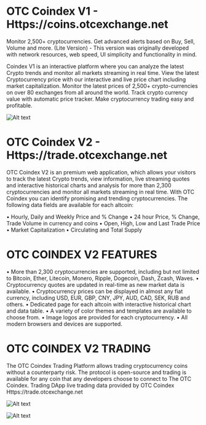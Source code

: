 # OTC Coindex V1 - Https://coins.otcexchange.net

Monitor 2,500+ cryptocurrencies. Get advanced alerts based on Buy, Sell, Volume and more. (Lite Version) - This version was originally developed with network resources, web speed, UI simplicity and functionality in mind.  

Coindex V1 is an interactive platform where you can analyze the latest Crypto trends and monitor all markets streaming in real time. View the latest Cryptocurrency price with our interactive and live price chart including market capitalization. Monitor the latest prices of 2,500+ crypto-currencies on over 80 exchanges from all around the world. Track crypto currency value with automatic price tracker. Make cryptocurrency trading easy and profitable.

![Alt text](https://github.com/OTCExchange/OTCE-COINDEX/blob/master/coindex-slide-three.png?raw=true "OTC Coindex Screenshot Main Window")

# OTC Coindex V2 - Https://trade.otcexchange.net

OTC Coindex V2 is an premium web application, which allows your visitors to track the latest Crypto trends, view information, live streaming quotes and interactive historical charts and analysis for more than 2,300 cryptocurrencies and monitor all markets streaming in real time.
With OTC Coindex you can identify promising and trending cryptocurrencies. The following data fields are available for each altcoin:

• Hourly, Daily and Weekly Price and % Change
• 24 hour Price, % Change, Trade Volume in currency and coins
• Open, High, Low and Last Trade Price
• Market Capitalization
• Circulating and Total Supply

# OTC COINDEX V2 FEATURES

• More than 2,300 cryptocurrencies are supported, including but not limited to Bitcoin, Ether, Litecoin, Monero, Ripple, Dogecoin, Dash, Zcash, Waves.
• Cryptocurrency quotes are updated in real-time as new market data is available.
• Cryptocurrency prices can be displayed in almost any fiat currency, including USD, EUR, GBP, CNY, JPY, AUD, CAD, SEK, RUB and others.
• Dedicated page for each altcoin with interactive historical chart and data table.
• A variety of color themes and templates are available to choose from.
• Image logos are provided for each cryptocurrency.
• All modern browsers and devices are supported.

# OTC COINDEX V2 TRADING

The OTC Coindex Trading Platform allows trading cryptocurrency coins without a counterparty risk.  The protocol is open-source and trading is available for any coin that any developers choose to connect to The OTC Coindex. Trading DApp live trading data provided by OTC Coindex Https://trade.otcexchange.net

![Alt text](https://github.com/OTCExchange/OTCE-COINDEX/blob/master/coindex-slide-one.jpg?raw=true "OTC Coindex Screenshot Main Window")

![Alt text](https://github.com/OTCExchange/OTCE-COINDEX/blob/master/coindex-slide-two.jpg?raw=true "OTC Coindex Screenshot Coin Detail Window")
